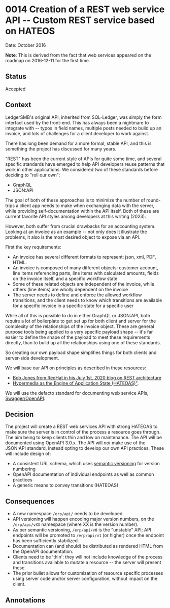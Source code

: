 # 0014 Creation of a REST web service API -- Custom REST service based on HATEOS

Date: October 2016

**Note**: This is derived from the fact that web services appeared on the roadmap
on 2016-12-11 for the first time.

## Status

Accepted

## Context

LedgerSMB's original API, inherited from SQL-Ledger, was simply the form
interfact used by the front-end. This has always been a nightmare to integrate
with -- typos in field names, multiple posts needed to build up an invoice, and
lots of challenges for a client developer to work against.

There has long been demand for a more formal, stable API, and this is something
the project has discussed for many years.

"REST" has been the current style of APIs for quite some time, and several
specific standards have emerged to help API developers reuse patterns that work
in other applications. We considered two of these standards before deciding to
"roll our own":

* GraphQL
* JSON:API

The goal of both of these approaches is to minimize the number of round-trips a
client app needs to make when exchanging data with the server, while providing
self-documentation within the API itself. Both of these are current favorite API
styles among developers at this writing (2023).

However, both suffer from crucial drawbacks for an accounting system. Looking at
an invoice as an example -- not only does it illustrate the problems, it also is
the most desired object to expose via an API.

First the key requirements:

* An invoice has several different formats to represent: json, xml, PDF, HTML.
* An invoice is composed of many different objects: customer account, line items
  referencing parts, line items with calculated amounts, fields on the invoice
itself, and a specific workflow state
* Some of these related objects are independent of the invoice, while others
  (line items) are wholly dependent on the invoice
* The server needs to define and enforce the allowed workflow transitions, and
  the client needs to know which transitions are available for a specific
invoice in a specific state for a specific user

While all of this is possible to do in either GraphQL or JSON:API, both require
a lot of boilerplate to get set up for both client and server for the complexity
of the relationships of the invoice object. These are general purpose tools
being applied to a very specific payload shape -- it's far easier to define the
shape of the payload to meet these requirements directly, than to build up all
the relationships using one of these standards.

So creating our own payload shape simplifies things for both clients and
server-side development.

We will base our API on principles as described in these resources:

* [Bob Jones from RedHat in his July 1st, 2020 blog on REST
  architecture](https://www.redhat.com/en/blog/rest-architecture)
* [Hypermedia as the Engine of Application State
  (HATEOAS)"](https://sookocheff.com/post/api/on-choosing-a-hypermedia-format/).

We will use the defacto standard for documenting web service APIs,
[Swagger/OpenAPI](https://swagger.io/specification/).

## Decision

The project will create a REST web services API with strong HATEOAS to make sure
the server is in control of the process a resource goes through.  The aim being
to keep clients thin and low on maintenance.  The API will be documented using
OpenAPI 3.0.x.  The API will *not* make use of the JSON:API standard, instead
opting to develop our own API practices.  These will include design of:

* A consistent URL schema, which uses [semantic
 versioning](https://semver.org/) for version numbering
* OpenAPI documentation of individual endpoints as well as common practices
* A generic means to convey transitions (HATEOAS)

## Consequences

* A new namespace `/erp/api/` needs to be developed.
* API versioning will happen encoding major version numbers, on the
  `/erp/api/vXX` namespace (where XX is the version number).
* As per semantic versioning, `/erp/api/v0` is the "unstable" API; API endpoints
  will be promoted to `/erp/api/v1` (or higher) once the endpoint has been
sufficiently stabilized.
* Documentation can (and should) be distributed as rendered HTML from the
  OpenAPI documentation.
* Clients need to be 'thin': they will not include knowledge of the process and
  transitions available to mutate a resource -- the server will present these.
* The prior bullet allows for customization of resource specific processes using
  server code and/or server configuration, without impact on the client.

## Annotations
